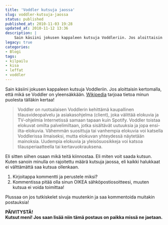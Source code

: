 ```yaml
---
title: 'Voddler kutsuja jaossa'
slug: voddler-kutsuja-jaossa
status: published
published_at: 2010-11-03 19:28
updated_at: 2010-11-12 13:36
description: |
    Sain käsiini jokusen kappaleen kutsuja Voddleriin. Jos aloittaisin kertomalla, että mikä se Voddler on yleensäkkään. Wikipedia tarjoaa tietoa minun puolesta tälläkin kertaa! Voddler on ruotsalaisen Voddlerin kehittämä kaupallinen tilausvideopalvelu ja asiakasohjelma (client), joka välittää elokuvia ja TV-ohjelmia Internetissä samaan tapaan kuin Spotify. Voddler toistaa elokuvat omilta palvelimiltaan, jotka sisältävät uutuuksia ja jopa ensi-ilta-elokuvia. Vähemmän suosittuja… Jatka lukemista Voddler kutsuja jaossa
legacy: true
categories:
- Blogi
tags:
- kilpailu
- kisa
- leffat
- voddler
---
```


<p>Sain käsiini jokusen kappaleen kutsuja Voddleriin. Jos aloittaisin kertomalla, että mikä se Voddler on yleensäkkään. <a href="http://fi.wikipedia.org/wiki/Voddler" target="_blank">Wikipedia</a> tarjoaa tietoa minun puolesta tälläkin kertaa!</p>
<blockquote>
<p>Voddler on ruotsalaisen Voddlerin kehittämä kaupallinen tilausvideopalvelu ja asiakasohjelma (client), joka välittää elokuvia ja TV-ohjelmia Internetissä samaan tapaan kuin Spotify. Voddler toistaa elokuvat omilta palvelimiltaan, jotka sisältävät uutuuksia ja jopa ensi-ilta-elokuvia. Vähemmän suosittuja tai vanhempia elokuvia voi katsella Voddlerissa ilmaiseksi, mutta elokuvan yhteydessä näytetään mainoksia. Uudempia elokuvia ja yleisösuosikkeja voi katsoa tilausperiaatteella tai kertavuokrauksena.</p>
</blockquote>
<p><!--more--></p>
<p>Eli sitten siihen osaan mikä teitä kiinnostaa. Eli miten voit saada kutsun. Kuten sanoin minulla on rajoitettu määrä kutsuja jaossa, eli kaikki halukkaat ei välttämättä saa kutsua ollenkaan.</p>
<ol>
<li>Kirjoitappa kommentti ja perustele miksi?</li>
<li>Kommentissa pitää olla sinun OIKEA sähköpostiosoitteesi, muuten kutsua ei voida toimittaa!</li>
</ol>
<p>Plussaa on jos tutkiskelet sivuja muutenkin ja saa kommentoida muitakin postauksia!</p>
<p><strong>PÄIVITYSTÄ!</strong><br />
<strong>Kutsut meni! Jos saan lisää niin tämä postaus on paikka missä ne jaetaan.</strong></p>